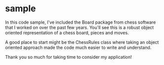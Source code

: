 sample
======
In this code sample, I've included the Board package from chess software that I worked on over the past few years. You'll see this is a robust object oriented representation of a chess board, pieces and moves.  

A good place to start might be the ChessRules class where taking an object oriented approach made the code much easier to write and understand.

Thank you so much for taking time to consider my application!
 
